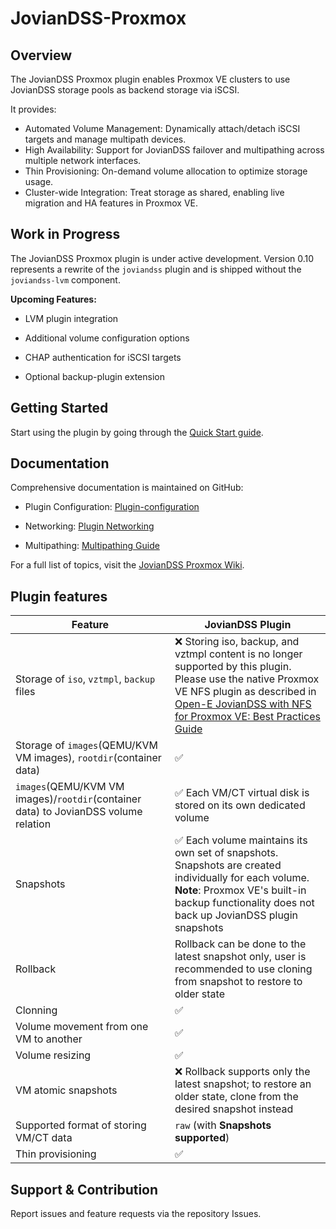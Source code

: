 # JovianDSS-Proxmox

## Overview

The JovianDSS Proxmox plugin enables Proxmox VE clusters to use JovianDSS storage pools as backend storage via iSCSI.

It provides:

- Automated Volume Management: Dynamically attach/detach iSCSI targets and manage multipath devices.
- High Availability: Support for JovianDSS failover and multipathing across multiple network interfaces.
- Thin Provisioning: On-demand volume allocation to optimize storage usage.
- Cluster-wide Integration: Treat storage as shared, enabling live migration and HA features in Proxmox VE.

## Work in Progress

The JovianDSS Proxmox plugin is under active development.
Version 0.10 represents a rewrite of the `joviandss` plugin and is shipped without the `joviandss-lvm` component.

**Upcoming Features:**

- LVM plugin integration

- Additional volume configuration options

- CHAP authentication for iSCSI targets

- Optional backup-plugin extension

## Getting Started

Start using the plugin by going through the [Quick Start guide](https://github.com/open-e/JovianDSS-Proxmox/wiki/Quick-Start).

## Documentation

Comprehensive documentation is maintained on GitHub:

* Plugin Configuration: [Plugin-configuration](https://github.com/open-e/JovianDSS-Proxmox/wiki/Plugin-configuration)

* Networking: [Plugin Networking](https://github.com/open-e/JovianDSS-Proxmox/wiki/Networking)

* Multipathing: [Multipathing Guide](https://github.com/open-e/JovianDSS-Proxmox/wiki/Multipathing)

For a full list of topics, visit the [JovianDSS Proxmox Wiki](https://github.com/open-e/JovianDSS-Proxmox/wiki).


## Plugin features

| Feature                                                                              | JovianDSS Plugin                                                         |
|--------------------------------------------------------------------------------------|--------------------------------------------------------------------------|
| Storage of `iso`, `vztmpl`, `backup` files                                           | :x: Storing iso, backup, and vztmpl content is no longer supported by this plugin. Please use the native Proxmox VE NFS plugin as described in [Open-E JovianDSS with NFS for Proxmox VE: Best Practices Guide](https://www.open-e.com/site_media/download/documents/howtoresource/Open-E_Jovian_DSS_with_NFS_for_Proxmox_VE_Best_Practices_Guide_1.00.pdf) | 
| Storage of `images`(QEMU/KVM VM images), `rootdir`(container data)                   | :white_check_mark:                                                       |
| `images`(QEMU/KVM VM images)/`rootdir`(container data) to JovianDSS volume relation  | :white_check_mark: Each VM/CT virtual disk is stored on its own dedicated volume |
| Snapshots                                                                            | :white_check_mark: Each volume maintains its own set of snapshots. Snapshots are created individually for each volume. **Note**: Proxmox VE's built-in backup functionality does not back up JovianDSS plugin snapshots |
| Rollback                                                                             | Rollback can be done to the latest snapshot only, user is recommended to use cloning from snapshot to restore to older state  |
| Clonning                                                                             | :white_check_mark:                                                       |
| Volume movement from one VM to another                                               | :white_check_mark:                                                       |
| Volume resizing                                                                      | :white_check_mark:                                                       |
| VM atomic snapshots                                                                  | :x: Rollback supports only the latest snapshot; to restore an older state, clone from the desired snapshot instead |
| Supported format of storing VM/CT data                                               | `raw` (with **Snapshots supported**)                                     |
| Thin provisioning                                                                    | :white_check_mark:                                                       |


## Support & Contribution

Report issues and feature requests via the repository Issues.
